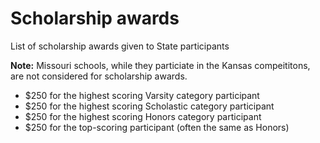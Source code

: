 # Scholarship awards

List of scholarship awards given to State participants

**Note:** Missouri schools, while they particiate in the Kansas compeititons, are not considered for scholarship awards.

* $250 for the highest scoring Varsity category participant
* $250 for the highest scoring Scholastic category participant
* $250 for the highest scoring Honors category participant
* $250 for the top-scoring participant (often the same as Honors)
